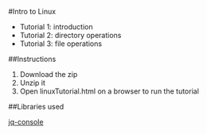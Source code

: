 #Intro to Linux  

<ul>
 <li>Tutorial 1: introduction</li>
 <li>Tutorial 2: directory operations</li>
 <li>Tutorial 3: file operations</li>
</ul>

##Instructions
<ol>
  <li>Download the zip</li>
  <li>Unzip it</li>
  <li>Open linuxTutorial.html on a browser to run the tutorial</li>
</ol>

##Libraries used

<a href="https://github.com/replit/jq-console">jq-console</a>
  
